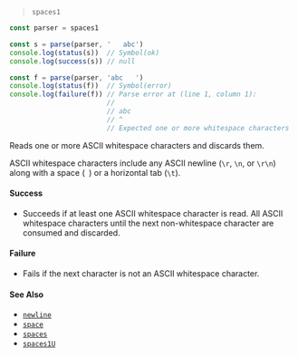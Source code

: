 <!--
 Copyright (c) 2020 Thomas J. Otterson
 
 This software is released under the MIT License.
 https://opensource.org/licenses/MIT
-->

> `spaces1`

```javascript
const parser = spaces1

const s = parse(parser, '   abc')
console.log(status(s))  // Symbol(ok)
console.log(success(s)) // null

const f = parse(parser, 'abc   ')
console.log(status(f))  // Symbol(error)
console.log(failure(f)) // Parse error at (line 1, column 1):
                        //
                        // abc   
                        // ^
                        // Expected one or more whitespace characters
```

Reads one or more ASCII whitespace characters and discards them.

ASCII whitespace characters include any ASCII newline (`\r`, `\n`, or `\r\n`) along with a space (` `) or a horizontal tab (`\t`).

#### Success

* Succeeds if at least one ASCII whitespace character is read. All ASCII whitespace characters until the next non-whitespace character are consumed and discarded.

#### Failure

* Fails if the next character is not an ASCII whitespace character.

#### See Also

* [`newline`](newline.md)
* [`space`](space.md)
* [`spaces`](spaces.md)
* [`spaces1U`](spaces1u.md)